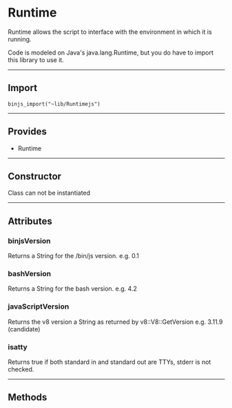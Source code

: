 # Runtime

Runtime allows the script to interface with the environment in which it is running.

Code is modeled on Java's java.lang.Runtime, but you do have to import this library to use it.

----------------------------

## Import

`binjs_import("~lib/Runtimejs")`

------------------------

##  Provides

 * Runtime
 
------------------------

## Constructor

Class can not be instantiated

----------------------------

## Attributes


### binjsVersion

Returns a String for the /bin/js version. 
e.g. 0.1

### bashVersion

Returns a String for the bash version. 
e.g. 4.2

### javaScriptVersion

Returns the v8 version a String as returned by v8::V8::GetVersion
e.g. 3.11.9 (candidate)

### isatty

Returns true if both standard in and standard out are TTYs, stderr is not checked.


------------------------

## Methods

